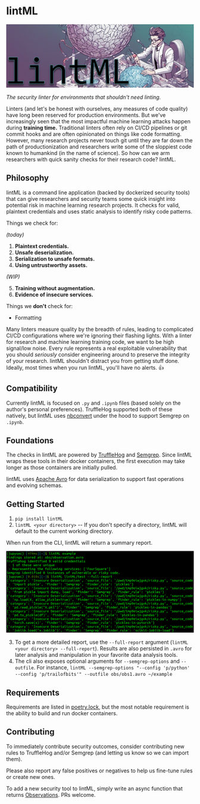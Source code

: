 # lintML

![](static/banner.png)

_The security linter for environments that shouldn't need linting._

Linters (and let's be honest with ourselves, any measures of code quality) have long been reserved for production environments. But we've increasingly seen that the most impactful machine learning attacks happen during **training time.** Traditional linters often rely on CI/CD pipelines or git commit hooks and are often opinionated on things like code formatting. However, many research projects never touch git until they are far down the path of productionization and researchers write some of the sloppiest code known to humankind (in the name of science). So how can we arm researchers with quick sanity checks for their research code? lintML.

## Philosophy

lintML is a command line application (backed by dockerized security tools) that can give researchers and security teams some quick insight into potential risk in machine learning research projects. It checks for valid, plaintext credentials and uses static analysis to identify risky code patterns.

Things we check for:

_(today)_

1) **Plaintext credentials.**
2) **Unsafe deserialization.**
3) **Serialization to unsafe formats.**
4) **Using untrustworthy assets.**

_(WIP)_

5) **Training without augmentation.**
6) **Evidence of insecure services.**

Things we **don't** check for:
- Formatting 

Many linters measure quality by the breadth of rules, leading to complicated CI/CD configurations where we're ignoring their flashing lights. With a linter for research and machine learning training code, we want to be high signal/low noise. Every rule represents a real exploitable vulnerability that you should _seriously_ consider engineering around to preserve the integrity of your research. lintML shouldn't distract you from getting stuff done. Ideally, most times when you run lintML, you'll have no alerts. :thumbsup:

## Compatibility

Currently lintML is focused on `.py` and `.ipynb` files (based solely on the author's personal preferences). TruffleHog supported both of these natively, but lintML uses [nbconvert](https://nbconvert.readthedocs.io/en/latest/) under the hood to support Semgrep on `.ipynb`.

## Foundations

The checks in lintML are powered by [TruffleHog](https://github.com/trufflesecurity/trufflehog) and [Semgrep](https://semgrep.dev/). Since lintML wraps these tools in their docker containers, the first execution may take longer as those containers are initially pulled.

lintML uses [Apache Avro](https://avro.apache.org/) for data serialization to support fast operations and evolving schemas.

## Getting Started

1. `pip install lintML`
2. `lintML <your directory>` -- If you don't specify a directory, lintML will default to the current working directory.

When run from the CLI, lintML will return a summary report.

![](static/results.png)

3. To get a more detailed report, use the `--full-report` argument (`lintML <your directory> --full-report`). Results are also persisted in `.avro` for later analysis and manipulation in your favorite data analysis tools.
4. The cli also exposes optional arguments for `--semgrep-options` and `--outfile`. For instance, `lintML --semgrep-options "--config 'p/python' --config 'p/trailofbits'" --outfile obs/obs1.avro ~/example`

## Requirements

Requirements are listed in [poetry.lock](poetry.lock), but the most notable requirement is the ability to build and run docker containers.

## Contributing

To immediately contribute security outcomes, consider contributing new rules to TruffleHog and/or Semgrep (and letting us know so we can import them).

Please also report any false positives or negatives to help us fine-tune rules or create new ones.

To add a new security tool to lintML, simply write an async function that returns [Observations](lintML/observation.py). PRs welcome.
